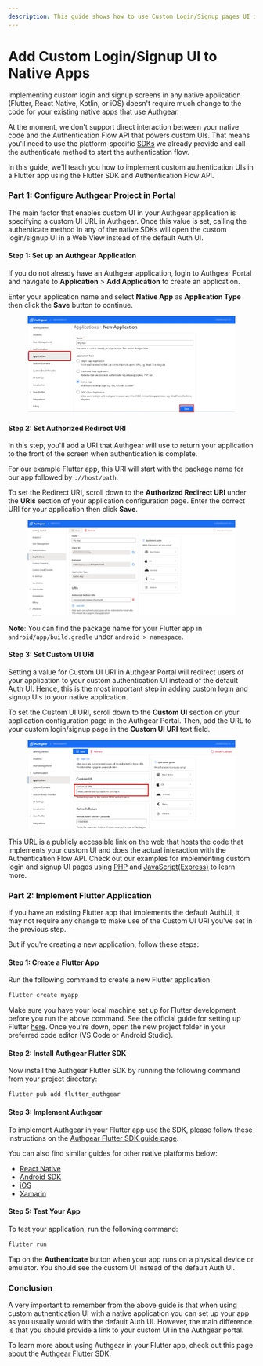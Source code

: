 ```yaml
---
description: This guide shows how to use Custom Login/Signup pages UI in Native Apps
---
```


# Add Custom Login/Signup UI to Native Apps

Implementing custom login and signup screens in any native application (Flutter, React Native, Kotlin, or iOS) doesn't require much change to the code for your existing native apps that use Authgear.

At the moment, we don't support direct interaction between your native code and the Authentication Flow API that powers custom UIs. That means you'll need to use the platform-specific [SDKs](broken-reference) we already provide and call the authenticate method to start the authentication flow.

In this guide, we'll teach you how to implement custom authentication UIs in a Flutter app using the Flutter SDK and Authentication Flow API.

### Part 1: Configure Authgear Project in Portal

The main factor that enables custom UI in your Authgear application is specifying a custom UI URL in Authgear. Once this value is set, calling the authenticate method in any of the native SDKs will open the custom login/signup UI in a Web View instead of the default Auth UI.&#x20;

#### Step 1: Set up an Authgear Application

If you do not already have an Authgear application, login to Authgear Portal and navigate to **Application** > **Add Application** to create an application.

Enter your application name and select **Native App** as **Application Type** then click the **Save** button to continue.

<figure><img src="../../../.gitbook/assets/authgear-create-native-app (1).png" alt=""><figcaption></figcaption></figure>

#### Step 2: Set Authorized Redirect URI

In this step, you'll add a URI that Authgear will use to return your application to the front of the screen when authentication is complete.

For our example Flutter app, this URI will start with the package name for our app followed by `://host/path`.

To set the Redirect URI, scroll down to the **Authorized Redirect URI** under the **URIs** section of your application configuration page. Enter the correct URI for your application then click **Save**.

<figure><img src="../../../.gitbook/assets/authgear-config-app-native.png" alt=""><figcaption></figcaption></figure>

**Note**: You can find the package name for your Flutter app in `android/app/build.gradle` under `android > namespace`.

#### Step 3: Set Custom UI URI

Setting a value for Custom UI URI in Authgear Portal will redirect users of your application to your custom authentication UI instead of the default Auth UI. Hence, this is the most important step in adding custom login and signup UIs to your native application.

To set the Custom UI URI, scroll down to the **Custom UI** section on your application configuration page in the Authgear Portal. Then, add the URL to your custom login/signup page in the **Custom UI URI** text field.

<figure><img src="../../../.gitbook/assets/authgear-config-app-custom-ui-url-2.png" alt=""><figcaption></figcaption></figure>

This URL is a publicly accessible link on the web that hosts the code that implements your custom UI and does the actual interaction with the Authentication Flow API. Check out our examples for implementing custom login and signup UI pages using [PHP](implement-authentication-flow-api-using-php.md) and [JavaScript(Express)](implement-authentication-flow-api-using-express.md) to learn more.

### Part 2: Implement Flutter Application

If you have an existing Flutter app that implements the default AuthUI, it may not require any change to make use of the Custom UI URI you've set in the previous step.

But if you're creating a new application, follow these steps:

#### Step 1: Create a Flutter App

Run the following command to create a new Flutter application:

```sh
flutter create myapp
```

Make sure you have your local machine set up for Flutter development before you run the above command. See the official guide for setting up Flutter [here](https://docs.flutter.dev/get-started/install). Once you're down, open the new project folder in your preferred code editor (VS Code or Android Studio).

#### Step 2: Install Authgear Flutter SDK

Now install the Authgear Flutter SDK by running the following command from your project directory:

```sh
flutter pub add flutter_authgear
```

#### Step 3: Implement Authgear

To implement Authgear in your Flutter app use the SDK, please follow these instructions on the [Authgear Flutter SDK guide page](https://docs.authgear.com/get-started/native-mobile-app/flutter).

You can also find similar guides for other native platforms below:

* [React Native](https://docs.authgear.com/get-started/native-mobile-app/react-native)
* [Android SDK](https://docs.authgear.com/get-started/native-mobile-app/android)
* [iOS](https://docs.authgear.com/get-started/native-mobile-app/ios)
* [Xamarin](https://docs.authgear.com/get-started/native-mobile-app/xamarin)

#### Step 5: Test Your App

To test your application, run the following command:

```sh
flutter run
```

Tap on the **Authenticate** button when your app runs on a physical device or emulator.  You should see the custom UI instead of the default Auth UI.

### Conclusion

A very important to remember from the above guide is that when using custom authentication UI with a native application you can set up your app as you usually would with the default Auth UI. However, the main difference is that you should provide a link to your custom UI in the Authgear portal.

To learn more about using Authgear in your Flutter app, check out this page about the [Authgear Flutter SDK](https://docs.authgear.com/get-started/native-mobile-app/flutter).
